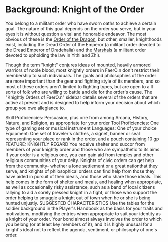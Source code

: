 # Background: Knight of the Order
You belong to a militant order who have sworn oaths to achieve a certain goal. The nature of this goal depends on the order you serve, but in your eyes it is without question a vital and honorable endeavor. The most obvious of these is the [Order of the Dragon](/Organizations/DraconicOrder/DraconicOrder.md), but other, smaller, knighthoods exist, including the Dread Order of the Emperor (a militant order devoted to the Dread Emperor of Dradehalia) and the [Marshals](/Organizations/Marshals.md) (a militant order devoted to upholding the law in Yithi and Zhi).





Though the term "knight" conjures ideas of mounted,
heavily armored warriors of noble blood, most knightly
orders in FaerO.n don't restrict their membership to such
individuals. The goals and philosophies of the order are
more important than the gear and fighting style of its
members, and so most of these orders aren't limited to
fighting types, but are open to a ll sorts of folk who are
willing to battle and die for the order's cause.
The "Knightly Orders of FaerO.n" sidebar details
several of the orders that are active at present and is designed
to help inform your decision about which group
you owe allegiance to.

Skill Proficiencies: Persuasion, plus one from among
Arcana, History, Nature, and Religion, as appropriate
for your order
Tool Proficiencies: One type of gaming set or musical
instrument
Languages: One of your choice
Equipment: One set of traveler's clothes, a signet,
banner or seal representing your place or rank in the
order, and a pouch containing 10 gp
FEATURE: KNIGHTLY REGARD
You receive shelter and succor from members of your
knightly order and those who are sympathetic to its
aims. If your order is a religious one, you can gain aid
from temples and other religious communities of your
deity. Knights of civic orders can get help from the community-
whether a lone settlement or a great nationthat
they serve, and knights of philosophical orders can
find help from those they have aided in pursuit of their
ideals, and those who share those ideals.
This help comes in the form of shelter and meals, and
healing when appropriate, as well as occasionally risky
assistance, such as a band of local citizens rallying to
aid a sorely pressed knight in a fight, or those who support
the order helping to smuggle a knight out of town
when he or she is being hunted unjustly.
SUGGESTED CHARACTERISTICS
Use the tables for the soldier background in the Player's
Handbook as the basis for your traits and motivations,
modifying the entries when appropriate to suit your
identity as a knight of your order.
Your bond almost always involves the order to which
you belong (or at least key members of it), and it is highly
unusual for a knight's ideal not to reflect the agenda,
sentiment, or philosophy of one's order.
